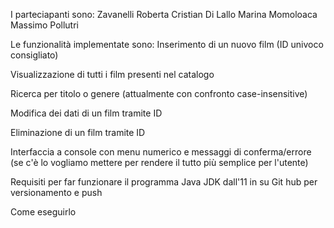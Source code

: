 I parteciapanti sono:
Zavanelli Roberta
Cristian Di Lallo
Marina Momoloaca 
Massimo Pollutri

Le funzionalità implementate sono:
Inserimento di un nuovo film (ID univoco consigliato)

Visualizzazione di tutti i film presenti nel catalogo

Ricerca per titolo o genere (attualmente con confronto case-insensitive)

Modifica dei dati di un film tramite ID

Eliminazione di un film tramite ID

Interfaccia a console con menu numerico e messaggi di conferma/errore (se c'è lo vogliamo mettere per rendere il tutto più semplice per l'utente)

Requisiti per far funzionare il programma
Java JDK dall'11 in su 
Git hub per versionamento e push


Come eseguirlo 
